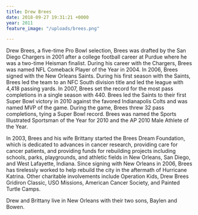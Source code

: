 ```yaml
---
title: Drew Brees
date: 2018-09-27 19:31:21 +0000
year: 2011
feature_image: "/uploads/brees.png"

---
```

Drew Brees, a five-time Pro Bowl selection, Brees was drafted by the San Diego Chargers in 2001 after a college football career at Purdue where he was a two-time Heisman finalist. During his career with the Chargers, Brees was named NFL Comeback Player of the Year in 2004. In 2006, Brees signed with the New Orleans Saints. During his first season with the Saints, Brees led the team to an NFC South division title and led the league with 4,418 passing yards. In 2007, Brees set the record for the most pass completions in a single season with 440. Brees led the Saints to their first Super Bowl victory in 2010 against the favored Indianapolis Colts and was named MVP of the game. During the game, Brees threw 32 pass completions, tying a Super Bowl record. Brees was named the Sports Illustrated Sportsman of the Year for 2010 and the AP 2010 Male Athlete of the Year.

In 2003, Brees and his wife Brittany started the Brees Dream Foundation, which is dedicated to advances in cancer research, providing care for cancer patients, and providing funds for rebuilding projects including schools, parks, playgrounds, and athletic fields in New Orleans, San Diego, and West Lafayette, Indiana. Since signing with New Orleans in 2006, Brees has tirelessly worked to help rebuild the city in the aftermath of Hurricane Katrina. Other charitable involvements include Operation Kids, Drew Brees Gridiron Classic, USO Missions, American Cancer Society, and Painted Turtle Camps.

Drew and Brittany live in New Orleans with their two sons, Baylen and Bowen.